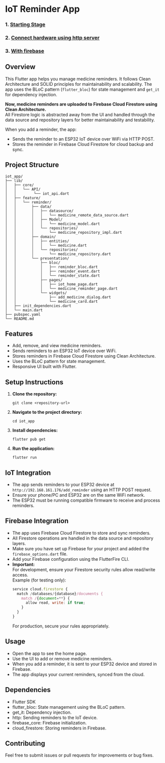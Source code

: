 # IoT Reminder App

### 1. [Starting Stage](https://github.com/MaxJakaria/iot_app/tree/0d80d92f67f6200a9bec351e44c83e554272cba2)

### 2. [Connect hardware using http server](https://github.com/MaxJakaria/iot_app/tree/14d29609c9fb0915be6984ffcc1faa2c0c4b2752)

### 3. [With firebase](https://github.com/MaxJakaria/iot_app/tree/33b8b36396f6e7c899becdff12e6025f9a630289)

## Overview

This Flutter app helps you manage medicine reminders. It follows Clean Architecture and SOLID principles for maintainability and scalability. The app uses the BLoC pattern (`flutter_bloc`) for state management and `get_it` for dependency injection.

**Now, medicine reminders are uploaded to Firebase Cloud Firestore using Clean Architecture.**  
All Firestore logic is abstracted away from the UI and handled through the data source and repository layers for better maintainability and testability.

When you add a reminder, the app:

- Sends the reminder to an ESP32 IoT device over WiFi via HTTP POST.
- Stores the reminder in Firebase Cloud Firestore for cloud backup and sync.

## Project Structure

```
iot_app/
├── lib/
│   ├── core/
│   │   └── API/
│   │        └── iot_api.dart
│   ├── feature/
│   │   └── reminder/
│   │       ├── data/
│   │       │   ├── datasource/
│   │       │   │   └── medicine_remote_data_source.dart
│   │       │   ├── Model/
│   │       │   │   └── medicine_model.dart
│   │       │   └── repositories/
│   │       │       └── medicine_repository_impl.dart
│   │       ├── domain/
│   │       │   ├── entities/
│   │       │   │   └── medicine.dart
│   │       │   └── repositories/
│   │       │       └── medicine_repository.dart
│   │       └── presentation/
│   │           ├── bloc/
│   │           │   ├── reminder_bloc.dart
│   │           │   ├── reminder_event.dart
│   │           │   └── reminder_state.dart
│   │           ├── pages/
│   │           │   ├── iot_home_page.dart
│   │           │   └── medicine_reminder_page.dart
│   │           └── widgets/
│   │               ├── add_medicine_dialog.dart
│   │               └── medicine_card.dart
│   ├── init_dependencies.dart
│   └── main.dart
├── pubspec.yaml
└── README.md
```

## Features

- Add, remove, and view medicine reminders.
- Sends reminders to an ESP32 IoT device over WiFi.
- Stores reminders in Firebase Cloud Firestore using Clean Architecture.
- Uses the BLoC pattern for state management.
- Responsive UI built with Flutter.

## Setup Instructions

1. **Clone the repository:**
   ```
   git clone <repository-url>
   ```
2. **Navigate to the project directory:**
   ```
   cd iot_app
   ```
3. **Install dependencies:**
   ```
   flutter pub get
   ```
4. **Run the application:**
   ```
   flutter run
   ```

## IoT Integration

- The app sends reminders to your ESP32 device at `http://192.168.161.176/add_reminder` using an HTTP POST request.
- Ensure your phone/PC and ESP32 are on the same WiFi network.
- The ESP32 must be running compatible firmware to receive and process reminders.

## Firebase Integration

- The app uses Firebase Cloud Firestore to store and sync reminders.
- All Firestore operations are handled in the data source and repository layers.
- Make sure you have set up Firebase for your project and added the `firebase_options.dart` file.
- Add your Firebase configuration using the FlutterFire CLI.
- **Important:**  
  For development, ensure your Firestore security rules allow read/write access.  
  Example (for testing only):
  ```js
  service cloud.firestore {
    match /databases/{database}/documents {
      match /{document=**} {
        allow read, write: if true;
      }
    }
  }
  ```
  For production, secure your rules appropriately.

## Usage

- Open the app to see the home page.
- Use the UI to add or remove medicine reminders.
- When you add a reminder, it is sent to your ESP32 device and stored in Firebase.
- The app displays your current reminders, synced from the cloud.

## Dependencies

- Flutter SDK
- flutter_bloc: State management using the BLoC pattern.
- get_it: Dependency injection.
- http: Sending reminders to the IoT device.
- firebase_core: Firebase initialization.
- cloud_firestore: Storing reminders in Firebase.

## Contributing

Feel free to submit issues or pull requests for improvements or bug fixes.
